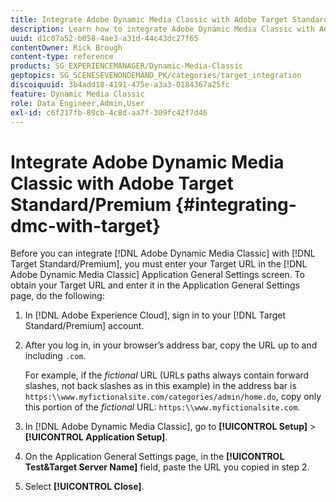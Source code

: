 ```yaml
---
title: Integrate Adobe Dynamic Media Classic with Adobe Target Standard/Premium
description: Learn how to integrate Adobe Dynamic Media Classic with Adobe Target Standard/Premium.
uuid: d1c07a52-b058-4ae3-a31d-44c43dc27f65
contentOwner: Rick Brough
content-type: reference
products: SG_EXPERIENCEMANAGER/Dynamic-Media-Classic
geptopics: SG_SCENESEVENONDEMAND_PK/categories/target_integration
discoiquuid: 3b4add18-4191-475e-a3a3-0184367a25fc
feature: Dynamic Media Classic
role: Data Engineer,Admin,User
exl-id: c6f217fb-89cb-4c8d-aa7f-309fc42f7d46
---
```

# Integrate Adobe Dynamic Media Classic with Adobe Target Standard/Premium {#integrating-dmc-with-target}

Before you can integrate [!DNL Adobe Dynamic Media Classic] with [!DNL Target Standard/Premium], you must enter your Target URL in the [!DNL Adobe Dynamic Media Classic] Application General Settings screen. To obtain your Target URL and enter it in the Application General Settings page, do the following:

1. In [!DNL Adobe Experience Cloud], sign in to your [!DNL Target Standard/Premium] account.
1. After you log in, in your browser’s address bar, copy the URL up to and including `.com`.

   For example, if the *fictional* URL (URLs paths always contain forward slashes, not back slashes as in this example) in the address bar is `https:\\www.myfictionalsite.com/categories/admin/home.do`, copy only this portion of the *fictional* URL: `https:\\www.myfictionalsite.com`.

1. In [!DNL Adobe Dynamic Media Classic], go to **[!UICONTROL Setup]** > **[!UICONTROL Application Setup]**.
1. On the Application General Settings page, in the **[!UICONTROL Test&Target Server Name]** field, paste the URL you copied in step 2.
1. Select **[!UICONTROL Close]**.
